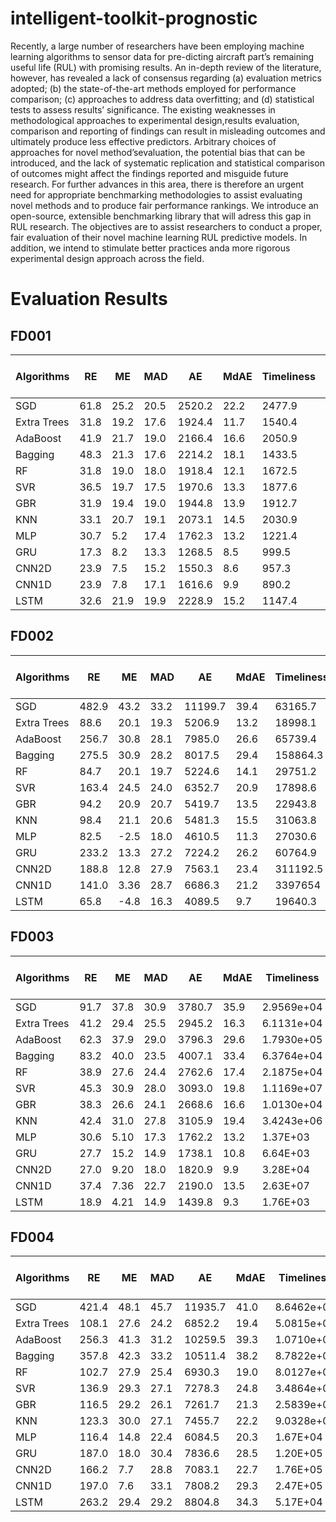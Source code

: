 # intelligent-toolkit-prognostic

Recently,  a  large  number  of  researchers  have  been employing  machine  learning  algorithms  to  sensor  data  for  pre-dicting aircraft part’s remaining useful life (RUL) with promising results.   An   in-depth   review   of   the   literature,   however,   has revealed  a  lack  of  consensus  regarding  (a)  evaluation  metrics adopted;  (b)  the  state-of-the-art  methods  employed  for  performance comparison; (c)  approaches  to  address  data  overfitting; and (d) statistical tests to assess results’ significance. The existing weaknesses in methodological approaches to experimental design,results evaluation, comparison and reporting of findings can result in misleading outcomes and ultimately produce less effective predictors.  Arbitrary  choices  of  approaches  for  novel  method’sevaluation,  the  potential  bias  that  can  be  introduced,  and  the lack   of   systematic   replication   and   statistical   comparison   of outcomes might affect the findings reported and misguide future research.  For  further  advances  in  this  area,  there  is  therefore an urgent need for appropriate benchmarking methodologies to assist evaluating novel methods and to produce fair performance rankings.  We  introduce  an  open-source,  extensible benchmarking library that will adress this gap in RUL research. The  objectives  are  to  assist  researchers  to  conduct  a  proper, fair  evaluation  of  their  novel  machine  learning  RUL  predictive models. In addition, we intend to stimulate better practices anda  more  rigorous  experimental  design  approach  across  the  field.

# Evaluation Results

## FD001
| Algorithms  | RE    | ME  | MAD | AE     | MdAE | Timeliness | MAE | RMSE | R²   | sMAPE (%) | Training Time (s) | Testing Time (s) |
|-------------|-------|-----|-----|--------|------|------------|-----|------|------|-----------|-------------------|------------------|
| SGD         | 61.8  | 25.2|20.5 | 2520.2 |22.2  | 2477.9     | 25.2| 30.4 | 0.464| 40.6      |   0.02            |   0.009               |
| Extra Trees | 31.8  | 19.2|17.6 | 1924.4 |11.7  | 1540.4     | 19.3| 25.9 | 0.621| 25.1      |   13.3            |   0.678               |
| AdaBoost    | 41.9  | 21.7|19.0 | 2166.4 |16.6  | 2050.9     | 21.8| 28.4 | 0.530| 31.1      |   32.7            |   0.023               |
| Bagging     | 48.3  | 21.3|17.6 | 2214.2 |18.1  | 1433.5     | 21.7| 26.8 | 0.559| 34.5      |   1.2             |   0.030               | 
| RF          | 31.8  | 19.0|18.0 | 1918.4 |12.1  | 1672.5     | 18.9| 25.7 | 0.609| 24.7      |   37.0            |   0.413               |
| SVR         | 36.5  | 19.7|17.5 | 1970.6 |13.3  | 1877.6     | 19.7| 25.5 | 0.622| 29.4      |   20.0            |   0.678               |
| GBR         | 31.9  | 19.4|19.0 | 1944.8 |13.9  | 1912.7     | 19.4| 26.7 | 0.586| 26.0      |   9.2             |   0.011               |
| KNN         | 33.1  | 20.7|19.1 | 2073.1 |14.5  | 2030.9     | 20.7| 27.7 | 0.553| 26.5      |   0.2             |   0.080               |
| MLP         | 30.7  |  5.2|17.4 | 1762.3 |13.2  |  1221.4    | 14.7| 21.6 | 0.720| 31.2      |   1051            |   0.048               |
| GRU         | 17.3  |  8.2|13.3 | 1268.5 |8.5   |  999.5     | 11.8| 17.7 | 0.610| 27.7      |   2625            |   0.071               |
| CNN2D       | 23.9  |  7.5|15.2 | 1550.3 |8.6   |  957.3     | 14.2| 21.2 | 0.670| 19.8      |   1725            |   0.238               |
| CNN1D       | 23.9  |  7.8|17.1 | 1616.6 |9.9   |  890.2     | 11.4| 18.0 | 0.780| 22.6      |   262             |   0.231               |
| LSTM        | 32.6  | 21.9|19.9 | 2228.9 |15.2  |  1147.4    | 14.6| 22.2 | 0.340| 22.6      |   402             |   0.084               |

## FD002
| Algorithms  | RE    | ME  | MAD | AE     | MdAE | Timeliness | MAE | RMSE | R²   | sMAPE (%) | Training Time (s) | Testing Time (s) |
|-------------|-------|-----|-----|--------|------|------------|-----|------|------|-----------|-------------------|------------------|
| SGD         | 482.9 | 43.2|33.2 | 11199.7|39.4  | 63165.7    | 43.2| 51.7 | 0.07 | 59.6      |   0.258           |   0.010               |
| Extra Trees | 88.6  | 20.1|19.3 | 5206.9 |13.2  | 18998.1    | 20.1| 27.4 | 0.73 | 27.9      |   56.1            |   2.78                 |
| AdaBoost    | 256.7 | 30.8|28.1 | 7985.0 |26.6  | 65739.4    | 30.8| 37.4 | 0.51 | 48.5      |   58.6            |   0.037               |
| Bagging     | 275.5 | 30.9|28.2 | 8017.5 |29.4  | 158864.3   | 30.9| 36.6 | 0.53 | 50.4      |   4.42            |   0.082               |
| RF          | 84.7  | 20.1|19.7 | 5224.6 |14.1  | 29751.2    | 20.1| 27.9 | 0.73 | 27.6      |   126.6           |   2.26                 |
| SVR         | 163.4 | 24.5|24.0 | 6352.7 |20.9  | 17898.6    | 24.5| 30.3 | 0.68 | 45.8      |   139.5           |   0.269               |
| GBR         | 94.2  | 20.9|20.7 | 5419.7 |13.5  | 22943.8    | 20.9| 28.2 | 0.72 | 33.3      |   32.4            |   0.016               |
| KNN         | 98.4  | 21.1|20.6 | 5481.3 |15.5  | 31063.8    | 21.1| 28.5 | 0.71 | 30.1      |   0.004           |   0.621               |
| MLP         | 82.5  | -2.5|18.0 | 4610.5 |11.3  | 27030.6    | 18.2| 25.7 | 0.77 | 45.2      |  1616.9           |   0.283               |
| GRU         | 233.2 | 13.3|27.2 | 7224.2 |26.2  | 60764.9    | 31.0| 37.9 | 0.48 |  50.1     |   3948.4          |   1.13               |
| CNN2D       | 188.8 | 12.8|27.9 | 7563.1 |23.4  | 311192.5   | 29.8| 39.8 | 0.44 | 43.5      |   127498.3        |   0.657               |
| CNN1D       | 141.0 | 3.36|28.7 | 6686.3 |21.2  |  3397654   | 28.7| 41.3 | 0.38 | 44.9      |   507.7           |   0.685               |
| LSTM        | 65.8  | -4.8|16.3 | 4089.5 |9.7   | 19640.3    | 17.5| 25.3 | 0.76 | 31.7      |  9245.2           |  0.279                |

## FD003
| Algorithms  | RE | ME | MAD | AE     | MdAE | Timeliness | MAE | RMSE | R²   | sMAPE (%) | Training Time (s) | Testing Time (s) |
|-------------|----|----|-----|--------|------|------------|-----|------|------|-----------|-------------------|------------------|
| SGD         |91.7|37.8| 30.9| 3780.7 |35.9  | 2.9569e+04 |37.8 | 45.2 |-0.195| 55.6      |  0.137            |   0.002               |
| Extra Trees |41.2|29.4| 25.5| 2945.2 |16.3  | 6.1131e+04 | 29.4| 41.8 |-0.020| 31.3      |  6.763            |   0.044               |
| AdaBoost    |62.3|37.9| 29.0| 3796.3 |29.6  | 1.7930e+05 | 37.9| 50.2 |-0.474| 43.4      |  119.9            |   0.065               |
| Bagging     |83.2|40.0| 23.5| 4007.1 |33.4  | 6.3764e+04 | 40.0| 48.5 |-0.376| 49.4      |  0.494            |   0.013               |
| RF          |38.9|27.6| 24.4| 2762.6 |17.4  | 2.1875e+04 | 27.6| 38.9 |0.114 | 30.2      |  25.9             |   0.041               |
| SVR         |45.3|30.9| 28.0| 3093.0 |19.8  | 1.1169e+07 | 30.9| 45.4 |-0.206| 34.6      |   28.0            |   0.099               |
| GBR         |38.3|26.6| 24.1| 2668.6 |16.6  | 1.0130e+04 | 26.6| 37.2 |0.189 | 31.8      |   10.2            |   0.004               |
| KNN         |42.4|31.0| 27.8| 3105.9 |19.4  | 3.4243e+06 | 31.0| 45.5 |-0.210| 31.8      |   0.023           |   0.071               |
| MLP         |30.6|5.10| 17.3| 1762.2 |13.2  |  1.37E+03  | 17.6| 23.2 |0.69  | 38.7      |  522.4            |   0.338                    |
| GRU         |27.7|15.2| 14.9| 1738.1 |10.8  |  6.64E+03  | 18.1| 27.9 |0.53  | 23.2      | 6046.3            |   0.386                    |
| CNN2D       |27.0|9.20| 18.0| 1820.9 |9.9   |  3.28E+04  | 18.2| 28.2 |0.53  | 29.7      |  3245.2           |   0.076                    |
| CNN1D       |37.4|7.36| 22.7| 2190.0 |13.5  |  2.63E+07  | 22.8| 37.5 |0.15  | 32.4      | 584.9             |  0.436                     |
| LSTM        |18.9|4.21| 14.9| 1439.8 |9.3   |  1.76E+03  | 14.9| 22.5 |0.69  | 19.2      | 3618.3            |  0.452                     |

## FD004
| Algorithms  | RE    | ME   | MAD  | AE      | MdAE | Timeliness | MAE  | RMSE | R²     | sMAPE (%) | Training Time (s) | Testing Time (s) |
|-------------|-------|------|------|---------|------|------------|------|------|--------|-----------|-------------------|------------------|
| SGD         | 421.4 | 48.1 | 45.7 | 11935.7 | 41.0 | 8.6462e+08 | 48.1 | 59.8 | -0.204 | 68.7      |  0.126            |        0.011      |
| Extra Trees | 108.1 | 27.6 | 24.2 | 6852.2  | 19.4 | 5.0815e+04 | 27.6 | 37.5 | 0.525  | 33.0      |   51.5            |        2.5        |
| AdaBoost    | 256.3 | 41.3 | 31.2 | 10259.5 | 39.3 | 1.0710e+05 | 41.3 | 49.6 | 0.169  | 52.3      |   139.3           |        0.058      |
| Bagging     | 357.8 | 42.3 | 33.2 | 10511.4 | 38.2 | 8.7822e+04 | 42.3 | 51.1 | 0.120  | 54.8      |    2.5            |        0.044      |
| RF          | 102.7 | 27.9 | 25.4 | 6930.3  | 19.0 | 8.0127e+04 | 27.9 | 38.6 | 0.496  | 32.3      |    170.1          |        2.7        |
| SVR         | 136.9 | 29.3 | 27.1 | 7278.3  | 24.8 | 3.4864e+04 | 29.3 | 37.2 | 0.532  | 42.8      |    144.9          |        0.351      |
| GBR         | 116.5 | 29.2 | 26.1 | 7261.7  | 21.3 | 2.5839e+05 | 29.2 | 40.3 | 0.451  | 37.4      |    31.3           |        0.025      |
| KNN         | 123.3 | 30.0 | 27.1 | 7455.7  | 22.2 | 9.0328e+04 | 30.0 | 40.2 | 0.453  | 36.1      |    0.114          |        0.230      |
| MLP         | 116.4 | 14.8 | 22.4 | 6084.5  | 20.3 | 1.67E+04   | 25.6 | 33.3 | 0.610  | 40.9      |    1913.4         |       0.09            |
| GRU         | 187.0 | 18.0 | 30.4 | 7836.6  | 28.5 | 1.20E+05   | 34.3 | 43.8 | 0.291  | 48.1      |   4720.2          |       2.45            |
| CNN2D       | 166.2 | 7.7  | 28.8 | 7083.1  | 22.7 | 1.76E+05   | 29.8 | 39.6 | 0.440  | 43.5      |   2254.9          |       0.252            |
| CNN1D       | 197.0 | 7.6  | 33.1 | 7808.2  | 29.3 | 2.47E+05   | 34.2 | 43.6 | 0.29   | 49.6      |   655.2           |      0.329             |
| LSTM        | 263.2 | 29.4 | 29.2 | 8804.8  | 34.3 | 5.17E+04   | 38.6 | 47.1 | 0.18   | 52.8      |   3619.3          |      0.637             |
